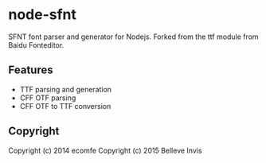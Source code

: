 node-sfnt
==============

SFNT font parser and generator for Nodejs. Forked from the ttf module from Baidu Fonteditor.

Features
--------------
* TTF parsing and generation
* CFF OTF parsing
* CFF OTF to TTF conversion

Copyright
--------------
Copyright (c) 2014 ecomfe
Copyright (c) 2015 Belleve Invis